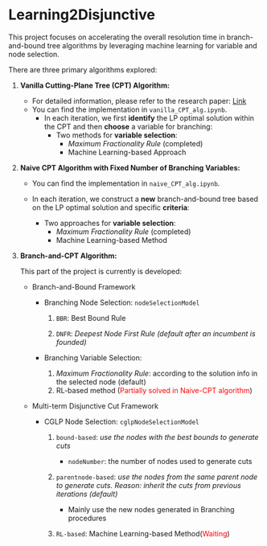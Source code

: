 # **Learning2Disjunctive**

This project focuses on accelerating the overall resolution time in branch-and-bound tree algorithms by leveraging machine learning for variable and node selection.

There are three primary algorithms explored:

1. **Vanilla Cutting-Plane Tree (CPT) Algorithm:**

   - For detailed information, please refer to the research paper: [Link](https://www.sciencedirect.com/science/article/pii/S0167637711001143)
   - You can find the implementation in `vanilla_CPT_alg.ipynb`.
     - In each iteration, we first **identify** the LP optimal solution within the CPT and then **choose** a variable for branching:
       - Two methods for **variable selection**:
         - *Maximum Fractionality Rule* (completed)
         - Machine Learning-based Approach

2. **Naive CPT Algorithm with Fixed Number of Branching Variables:**

   - You can find the implementation in `naive_CPT_alg.ipynb`.

   - In each iteration, we construct a **new** branch-and-bound tree based on the LP optimal solution and specific **criteria**:
     - Two approaches for **variable selection**:
       - *Maximum Fractionality Rule* (completed)
       - Machine Learning-based Method

3. **Branch-and-CPT Algorithm:**

   This part of the project is currently is developed:

   - Branch-and-Bound Framework

     - Branching Node Selection: `nodeSelectionModel`

       1. `BBR`: Best Bound Rule

       2. `DNFR`: *Deepest Node First Rule (default after an incumbent is founded)*
     - Branching Variable Selection: 
       1. *Maximum Fractionality Rule*: according to the solution info in the selected node (default)
       2. RL-based method (<font color="red">Partially solved in Naive-CPT algorithm</font>) 
   - Multi-term Disjunctive Cut Framework

     - CGLP Node Selection: `cglpNodeSelectionModel`

       1. `bound-based`: *use the nodes with the best bounds to generate cuts*
          - `nodeNumber`: the number of nodes used to generate cuts

       2. `parentnode-based`: *use the nodes from the same parent node to generate cuts. Reason: inherit the cuts from previous iterations (default)*
          - Mainly use the new nodes generated in Branching procedures

       3. `RL-based`: Machine Learning-based Method(<font color="red">Waiting</font>)

